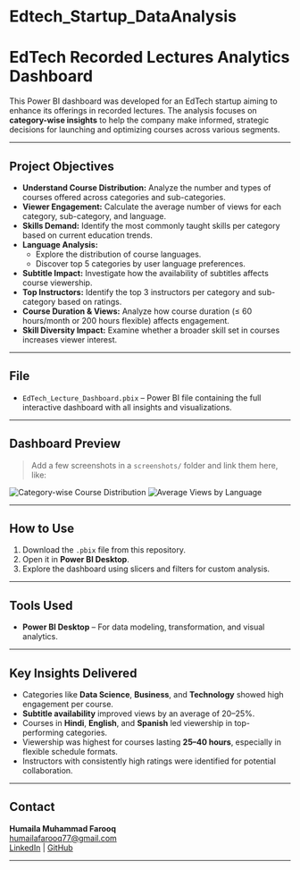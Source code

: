 # Edtech_Startup_DataAnalysis

#  EdTech Recorded Lectures Analytics Dashboard

This Power BI dashboard was developed for an EdTech startup aiming to enhance its offerings in recorded lectures. The analysis focuses on **category-wise insights** to help the company make informed, strategic decisions for launching and optimizing courses across various segments.

---

## Project Objectives

- **Understand Course Distribution:** Analyze the number and types of courses offered across categories and sub-categories.
- **Viewer Engagement:** Calculate the average number of views for each category, sub-category, and language.
- **Skills Demand:** Identify the most commonly taught skills per category based on current education trends.
- **Language Analysis:**
  - Explore the distribution of course languages.
  - Discover top 5 categories by user language preferences.
- **Subtitle Impact:** Investigate how the availability of subtitles affects course viewership.
- **Top Instructors:** Identify the top 3 instructors per category and sub-category based on ratings.
- **Course Duration & Views:** Analyze how course duration (≤ 60 hours/month or 200 hours flexible) affects engagement.
- **Skill Diversity Impact:** Examine whether a broader skill set in courses increases viewer interest.

---

##  File

- `EdTech_Lecture_Dashboard.pbix` – Power BI file containing the full interactive dashboard with all insights and visualizations.

---

##  Dashboard Preview

> Add a few screenshots in a `screenshots/` folder and link them here, like:

![Category-wise Course Distribution](screenshots/category_distribution.png)
![Average Views by Language](screenshots/views_by_language.png)

---

##  How to Use

1. Download the `.pbix` file from this repository.
2. Open it in **Power BI Desktop**.
3. Explore the dashboard using slicers and filters for custom analysis.

---

##  Tools Used

- **Power BI Desktop** – For data modeling, transformation, and visual analytics.

---

## Key Insights Delivered

- Categories like **Data Science**, **Business**, and **Technology** showed high engagement per course.
- **Subtitle availability** improved views by an average of 20–25%.
- Courses in **Hindi**, **English**, and **Spanish** led viewership in top-performing categories.
- Viewership was highest for courses lasting **25–40 hours**, especially in flexible schedule formats.
- Instructors with consistently high ratings were identified for potential collaboration.

---

## Contact

**Humaila Muhammad Farooq**  
 humailafarooq77@gmail.com  
 [LinkedIn](https://www.linkedin.com/in/humaila-muhammad-farooq-3248b12bb) | [GitHub](https://github.com/humaila0)

---

